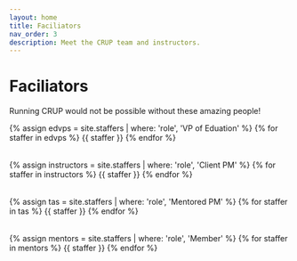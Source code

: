 ```yaml
---
layout: home
title: Faciliators
nav_order: 3
description: Meet the CRUP team and instructors.
---
```


<style>
.role {
  display: flex;
  flex-wrap: wrap;
  margin-bottom: 2rem;
}

.staffer {
  display: flex;
  flex-basis: 90%;
  padding: 1rem;
  padding-right: 2rem;
  margin-bottom: 1rem;
  border: 1px solid #e1e4e8;
  border-radius: 8px;
  background-color: #ffffff;
  transition: box-shadow 0.2s ease;
}

.staffer:hover {
  box-shadow: 0 2px 8px rgba(0, 0, 0, 0.1);
}

.staffer-image {
  border-radius: 50%;
  height: 100px;
  width: 100px;
  margin-right: 1rem;
  object-fit: cover;
  flex-shrink: 0;
}

.staffer-name {
  margin: 0.25rem 0;
  font-size: 1.2rem;
  font-weight: 600;
  color: #24292e;
}

.staffer-name a {
  color: #0366d6;
  text-decoration: none;
}

.staffer-name a:hover {
  text-decoration: underline;
}

.staffer-role {
  font-weight: 500;
  color: #0366d6;
  margin: 0.25rem 0;
  font-size: 1rem;
}

.staffer p {
  margin: 0.25rem 0;
  line-height: 1.5;
}

/* Responsive design */
@media (max-width: 768px) {
  .staffer {
    flex-direction: column;
    text-align: center;
    padding: 1rem;
  }
  
  .staffer-image {
    margin-right: 0;
    margin-bottom: 1rem;
  }
  
  .role {
    flex-direction: column;
  }
  
  .staffer {
    flex-basis: 100%;
  }
}
</style>

# Faciliators

Running CRUP would not be possible without these amazing people!

<div class="role">
{% assign edvps = site.staffers | where: 'role', 'VP of Eduation' %}
{% for staffer in edvps %}
{{ staffer }}
{% endfor %}
</div>

<div class="role">
{% assign instructors = site.staffers | where: 'role', 'Client PM' %}
{% for staffer in instructors %}
{{ staffer }}
{% endfor %}
</div>

<div class="role">
{% assign tas = site.staffers | where: 'role', 'Mentored PM' %}
{% for staffer in tas %}
{{ staffer }}
{% endfor %}
</div>

<div class="role">
{% assign mentors = site.staffers | where: 'role', 'Member' %}
{% for staffer in mentors %}
{{ staffer }}
{% endfor %}
</div>